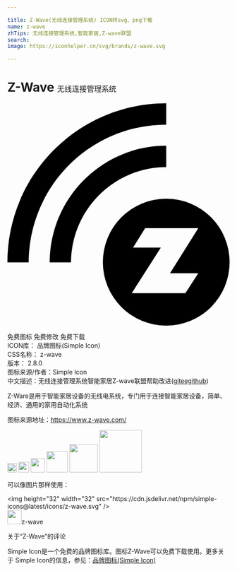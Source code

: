 ```yaml
---

title: Z-Wave(无线连接管理系统) ICON转svg、png下载
name: z-wave
zhTips: 无线连接管理系统,智能家居,Z-wave联盟
search: 
image: https://iconhelper.cn/svg/brands/z-wave.svg

---
```


# Z-Wave  <small style="font-size: 60%;font-weight: 100">无线连接管理系统</small>

<div id="svg" class="svg-wrap">
<svg role="img" xmlns="http://www.w3.org/2000/svg" viewBox="0 0 24 24"><title>Z-Wave icon</title><path d="M17.156.014C7.69.014 0 7.704 0 17.17h2.3C2.33 8.956 8.973 2.316 17.157 2.316V.014zm0 4.574c-6.932 0-12.584 5.65-12.584 12.582h2.301c.03-5.68 4.633-10.281 10.283-10.281V4.588zm0 5.709a6.837 6.837 0 00-6.845 6.844 6.839 6.839 0 006.845 6.845A6.837 6.837 0 0024 17.141a6.835 6.835 0 00-6.844-6.844zm-2.273 3.174h5.738l-3.058 4.863h3.058l-1.398 2.156h-5.795l3.144-4.922h-3l1.31-2.097Z"/></svg>
</div>
<detail full-name='z-wave'></detail>

<div class="detail-page">
<p>
<span><span class="badge-success badge">免费图标</span> <span class="badge-success badge">免费修改</span>  <span class="badge-success badge">免费下载</span> </span>
<br/>
<span>
ICON库：
<span class="badge-secondary badge">品牌图标(Simple Icon)</span> 
</span>
<br/>
<span>
CSS名称：
<span class="badge-secondary badge">z-wave</span> 
</span>

<br/>
<span>
版本：
<span class="badge-secondary badge">2.8.0</span> 
</span>
<br/>
<span>图标来源/作者：<span class="badge-light badge">Simple Icon</span></span> 
<br/>
<span class="zh-detail">中文描述：<span class="badge-primary badge">无线连接管理系统</span><span class="badge-primary badge">智能家居</span><span class="badge-primary badge">Z-wave联盟</span><span class="help-link"><span>帮助改进</span>(<a href="https://gitee.com/liuwave/icon-helper/edit/master/json/brands/z-wave.json" target="_blank" rel="noopener noreferrer">gitee</a><a href="https://github.com/liuwave/icon-helper/edit/master/json/brands/z-wave.json" target="_blank" rel="noopener noreferrer">github</a></span>)</span><br/>
</p>
</div><div class="description description alert alert-light"><p>Z-Ware是用于智能家居设备的无线电系统，专门用于连接智能家居设备，简单、经济、通用的家用自动化系统</p><p>图标来源地址：<a href="https://www.z-wave.com/" target="_blank" rel="noopener noreferrer">https://www.z-wave.com/</a></p></div>
<div class="alert alert-dark">
<img height="21" width="21" src="https://cdn.jsdelivr.net/npm/simple-icons@latest/icons/z-wave.svg" />
<img height="24" width="24" src="https://cdn.jsdelivr.net/npm/simple-icons@latest/icons/z-wave.svg" />
<img height="32" width="32" src="https://cdn.jsdelivr.net/npm/simple-icons@latest/icons/z-wave.svg" />
<img height="48" width="48" src="https://cdn.jsdelivr.net/npm/simple-icons@latest/icons/z-wave.svg" />
<img height="64" width="64" src="https://cdn.jsdelivr.net/npm/simple-icons@latest/icons/z-wave.svg" />
<img height="96" width="96" src="https://cdn.jsdelivr.net/npm/simple-icons@latest/icons/z-wave.svg" />

</div>
<div>
  <p>可以像图片那样使用：    
  </p>
  <div class="alert alert-primary" style="font-size: 14px">
    &lt;img height="32" width="32" src="https://cdn.jsdelivr.net/npm/simple-icons@latest/icons/z-wave.svg" /&gt;
    <copy-btn content='<img height="32" width="32" src="https://cdn.jsdelivr.net/npm/simple-icons@latest/icons/z-wave.svg" />'></copy-btn>
  </div>
  <div class="alert alert-secondary">
    <img height="32" width="32" src="https://cdn.jsdelivr.net/npm/simple-icons@latest/icons/z-wave.svg" />z-wave
    <copy-btn content="z-wave" btn-title="复制图标名称"></copy-btn>
  </div>
</div>

<Vssue title="关于“Z-Wave”的评论" >关于“Z-Wave”的评论</Vssue>


<div><p>Simple Icon是一个免费的品牌图标库。图标Z-Wave可以免费下载使用。更多关于  Simple Icon的信息，参见：<a target="_blank" href="https://iconhelper.cn/brands.html">品牌图标(Simple Icon)</a>
</p></div>
